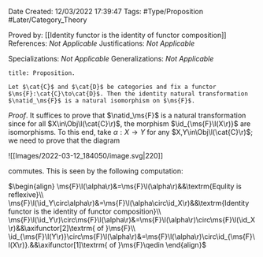 <div class="topSpace"></div>

Date Created: 12/03/2022 17:39:47
Tags: #Type/Proposition #Later/Category_Theory

Proved by: [[Identity functor is the identity of functor composition]]
References: _Not Applicable_
Justifications: _Not Applicable_

Specializations: _Not Applicable_
Generalizations: _Not Applicable_

``` ad-Proposition
title: Proposition.

Let $\cat{C}$ and $\cat{D}$ be categories and fix a functor $\ms{F}:\cat{C}\to\cat{D}$. Then the identity natural transformation $\natid_\ms{F}$ is a natural isomorphism on $\ms{F}$.

```

_Proof_. It suffices to prove that $\natid_\ms{F}$ is a natural transformation since for all $X\in\Obj\l(\cat{C}\r)$, the morphism $\id_{\ms{F}\l(X\r)}$ are isomorphisms. To this end, take $\alpha:X\to Y$ for any $X,Y\in\Obj\l(\cat{C}\r)$; we need to prove that the diagram

![[Images/2022-03-12_184050/image.svg|220]]

commutes. This is seen by the following computation:

$\begin{align}
    \ms{F}\l(\alpha\r)&=\ms{F}\l(\alpha\r)&&\textrm{Equlity is reflexive}\\
    \ms{F}\l(\id_Y\circ\alpha\r)&=\ms{F}\l(\alpha\circ\id_X\r)&&\textrm{Identity functor is the identity of functor composition}\\
    \ms{F}\l(\id_Y\r)\circ\ms{F}\l(\alpha\r)&=\ms{F}\l(\alpha\r)\circ\ms{F}\l(\id_X\r)&&\axifunctor[2]\textrm{ of }\ms{F}\\
    \id_{\ms{F}\l(Y\r)}\circ\ms{F}\l(\alpha\r)&=\ms{F}\l(\alpha\r)\circ\id_{\ms{F}\l(X\r)}.&&\axifunctor[1]\textrm{ of }\ms{F}\qedin
\end{align}$
